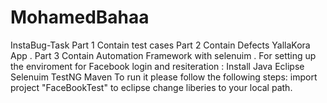 # MohamedBahaa
InstaBug-Task
Part 1 Contain test cases
Part 2 Contain Defects YallaKora App .
Part 3 Contain Automation Framework with selenuim .
For setting up the enviroment for Facebook login and resiteration :
Install Java
Eclipse
Selenuim
TestNG
Maven
To run it please follow the following steps:
import project "FaceBookTest" to eclipse
change liberies to your local path.
